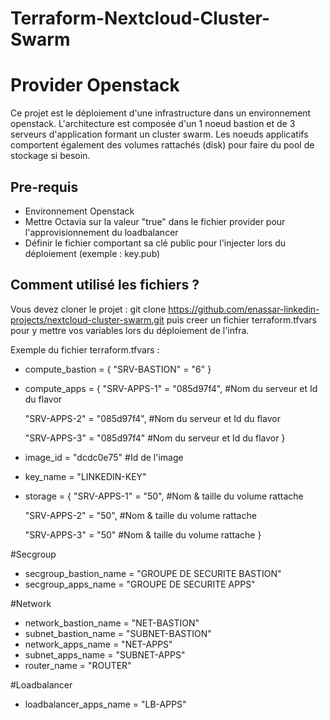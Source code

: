 # Terraform-Nextcloud-Cluster-Swarm
# Provider Openstack

Ce projet est le déploiement d'une infrastructure dans un environnement openstack. L'architecture est composée d'un 1 noeud bastion et de 3 serveurs d'application formant un cluster swarm. Les noeuds applicatifs comportent également des volumes rattachés (disk) pour faire du pool de stockage si besoin.

## Pre-requis

* Environnement Openstack
* Mettre Octavia sur la valeur "true" dans le fichier provider pour l'approvisionnement du loadbalancer
* Définir le fichier comportant sa clé public pour l'injecter lors du déploiement (exemple : key.pub)

## Comment utilisé les fichiers ?

Vous devez cloner le projet : git clone https://github.com/enassar-linkedin-projects/nextcloud-cluster-swarm.git puis creer un fichier terraform.tfvars pour y mettre vos variables lors du déploiement de l'infra.

Exemple du fichier terraform.tfvars :

- compute_bastion = { "SRV-BASTION" = "6" }
- compute_apps = {
  "SRV-APPS-1" = "085d97f4", #Nom du serveur et Id du flavor
  
  "SRV-APPS-2" = "085d97f4", #Nom du serveur et Id du flavor
  
  "SRV-APPS-3" = "085d97f4" #Nom du serveur et Id du flavor
}

- image_id     = "dcdc0e75" #Id de l'image
- key_name     = "LINKEDIN-KEY"
- storage = { 
  "SRV-APPS-1" = "50", #Nom & taille du volume rattache
  
  "SRV-APPS-2" = "50", #Nom & taille du volume rattache
  
  "SRV-APPS-3" = "50" #Nom & taille du volume rattache
}

#Secgroup
- secgroup_bastion_name = "GROUPE DE SECURITE BASTION"
- secgroup_apps_name    = "GROUPE DE SECURITE APPS"

#Network
- network_bastion_name = "NET-BASTION"
- subnet_bastion_name  = "SUBNET-BASTION"
- network_apps_name    = "NET-APPS"
- subnet_apps_name     = "SUBNET-APPS"
- router_name          = "ROUTER"

#Loadbalancer
- loadbalancer_apps_name = "LB-APPS"
